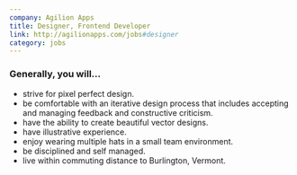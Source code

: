 ```yaml
---
company: Agilion Apps
title: Designer, Frontend Developer
link: http://agilionapps.com/jobs#designer
category: jobs
---
```


### Generally, you will...

- strive for pixel perfect design.
- be comfortable with an iterative design process that includes accepting and managing feedback and constructive criticism.
- have the ability to create beautiful vector designs.
- have illustrative experience.
- enjoy wearing multiple hats in a small team environment.
- be disciplined and self managed.
- live within commuting distance to Burlington, Vermont.
